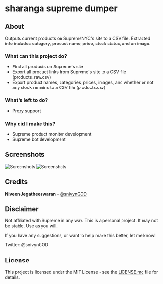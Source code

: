 # sharanga supreme dumper

## About
Outputs current products on SupremeNYC's site to a CSV file. Extracted info includes category, product name, price, stock status, and an image.

### What can this project do?
* Find all products on Supreme's site
* Export all product links from Supreme's site to a CSV file (products_raw.csv)
* Export product names, categories, prices, images, and whether or not any stock remains to a CSV file (products.csv)

### What's left to do?
* Proxy support

### Why did I make this?
* Supreme product monitor development
* Supreme bot development

## Screenshots
![Screenshots](https://i.gyazo.com/5a8cfb35dcd15959a1b40909c873d72c.png)
![Screenshots](https://i.gyazo.com/333f7d9386ce26090630447538106402.png)

## Credits
 **Niveen Jegatheeswaran** - [@snivynGOD](https://twitter.com/snivynGOD)

## Disclaimer
Not affiliated with Supreme in any way. This is a personal project.
It may not be stable. Use as you will.

If you have any suggestions, or want to help make this better, let me know!

Twitter: @snivynGOD

## License
This project is licensed under the MIT License - see the [LICENSE.md](LICENSE.md) file for details. 
